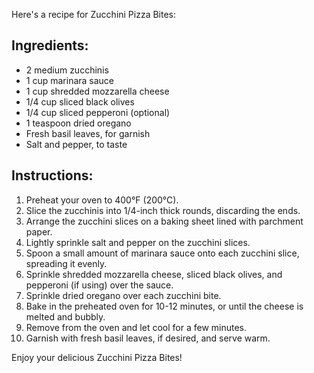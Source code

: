Here's a recipe for Zucchini Pizza Bites:

## Ingredients:
- 2 medium zucchinis
- 1 cup marinara sauce
- 1 cup shredded mozzarella cheese
- 1/4 cup sliced black olives
- 1/4 cup sliced pepperoni (optional)
- 1 teaspoon dried oregano
- Fresh basil leaves, for garnish
- Salt and pepper, to taste

## Instructions:
1. Preheat your oven to 400°F (200°C).
2. Slice the zucchinis into 1/4-inch thick rounds, discarding the ends.
3. Arrange the zucchini slices on a baking sheet lined with parchment paper.
4. Lightly sprinkle salt and pepper on the zucchini slices.
5. Spoon a small amount of marinara sauce onto each zucchini slice, spreading it evenly.
6. Sprinkle shredded mozzarella cheese, sliced black olives, and pepperoni (if using) over the sauce.
7. Sprinkle dried oregano over each zucchini bite.
8. Bake in the preheated oven for 10-12 minutes, or until the cheese is melted and bubbly.
9. Remove from the oven and let cool for a few minutes.
10. Garnish with fresh basil leaves, if desired, and serve warm.

Enjoy your delicious Zucchini Pizza Bites!